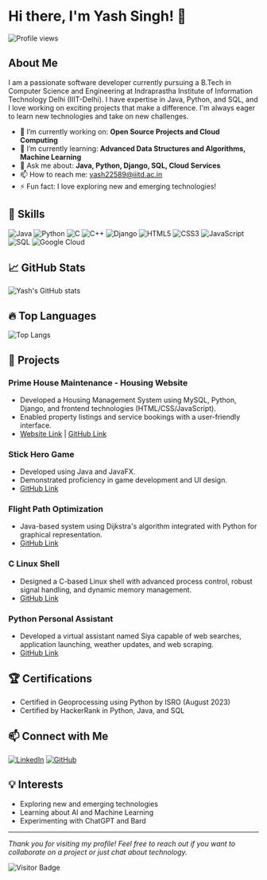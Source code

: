 # Hi there, I'm Yash Singh! 👋

![Profile views](https://shields.io/badge/Profile_Views-Count-brightgreen?style=for-the-badge)

## About Me
I am a passionate software developer currently pursuing a B.Tech in Computer Science and Engineering at Indraprastha Institute of Information Technology Delhi (IIIT-Delhi). I have expertise in Java, Python, and SQL, and I love working on exciting projects that make a difference. I'm always eager to learn new technologies and take on new challenges.

- 🔭 I’m currently working on: **Open Source Projects and Cloud Computing**
- 🌱 I’m currently learning: **Advanced Data Structures and Algorithms, Machine Learning**
- 💬 Ask me about: **Java, Python, Django, SQL, Cloud Services**
- 📫 How to reach me: yash22589@iiitd.ac.in
- ⚡ Fun fact: I love exploring new and emerging technologies!

## 🚀 Skills
![Java](https://img.shields.io/badge/Java-ED8B00?style=for-the-badge&logo=java&logoColor=white)
![Python](https://img.shields.io/badge/Python-3776AB?style=for-the-badge&logo=python&logoColor=white)
![C](https://img.shields.io/badge/C-00599C?style=for-the-badge&logo=c&logoColor=white)
![C++](https://img.shields.io/badge/C++-00599C?style=for-the-badge&logo=c%2B%2B&logoColor=white)
![Django](https://img.shields.io/badge/Django-092E20?style=for-the-badge&logo=django&logoColor=white)
![HTML5](https://img.shields.io/badge/HTML5-E34F26?style=for-the-badge&logo=html5&logoColor=white)
![CSS3](https://img.shields.io/badge/CSS3-1572B6?style=for-the-badge&logo=css3&logoColor=white)
![JavaScript](https://img.shields.io/badge/JavaScript-F7DF1E?style=for-the-badge&logo=javascript&logoColor=black)
![SQL](https://img.shields.io/badge/SQL-4479A1?style=for-the-badge&logo=sql&logoColor=white)
![Google Cloud](https://img.shields.io/badge/Google_Cloud-4285F4?style=for-the-badge&logo=google-cloud&logoColor=white)

## 📈 GitHub Stats
![Yash's GitHub stats](https://github-readme-stats.vercel.app/api?username=YSULTRA&show_icons=true&theme=radical)

## 🔥 Top Languages
![Top Langs](https://github-readme-stats.vercel.app/api/top-langs/?username=YSULTRA&layout=compact&theme=radical)

## 💼 Projects

### Prime House Maintenance - Housing Website
- Developed a Housing Management System using MySQL, Python, Django, and frontend technologies (HTML/CSS/JavaScript).
- Enabled property listings and service bookings with a user-friendly interface.
- [Website Link](https://yashiiitd.pythonanywhere.com/) | [GitHub Link](https://github.com/YSULTRA/Prime-House-Maintenance)

### Stick Hero Game
- Developed using Java and JavaFX.
- Demonstrated proficiency in game development and UI design.
- [GitHub Link](https://github.com/YSULTRA/StickHeroGame)

### Flight Path Optimization
- Java-based system using Dijkstra's algorithm integrated with Python for graphical representation.
- [GitHub Link](https://github.com/YSULTRA/Flight_Path_Optmization)

### C Linux Shell
- Designed a C-based Linux shell with advanced process control, robust signal handling, and dynamic memory management.
- [GitHub Link](https://github.com/YSULTRA/CLinuxShell)

### Python Personal Assistant
- Developed a virtual assistant named Siya capable of web searches, application launching, weather updates, and web scraping.
- [GitHub Link](https://github.com/YSULTRA/SIYA)

## 🏆 Certifications
- Certified in Geoprocessing using Python by ISRO (August 2023)
- Certified by HackerRank in Python, Java, and SQL

## 📫 Connect with Me
[![LinkedIn](https://img.shields.io/badge/LinkedIn-%230077B5.svg?style=for-the-badge&logo=linkedin&logoColor=white)](https://www.linkedin.com/in/yash-singh-a1990025b/)
[![GitHub](https://img.shields.io/badge/GitHub-%23121011.svg?style=for-the-badge&logo=github&logoColor=white)](https://github.com/YSULTRA)

## 💡 Interests
- Exploring new and emerging technologies
- Learning about AI and Machine Learning
- Experimenting with ChatGPT and Bard

---

*Thank you for visiting my profile! Feel free to reach out if you want to collaborate on a project or just chat about technology.*

![Visitor Badge](https://visitor-badge.laobi.icu/badge?page_id=YSULTRA.YSULTRA)
